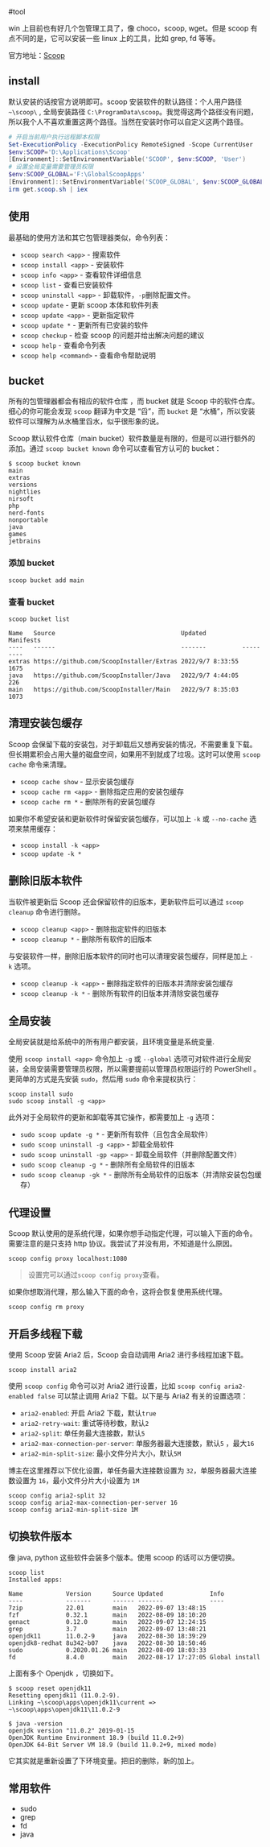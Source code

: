 #tool

win 上目前也有好几个包管理工具了，像 choco，scoop, wget。但是 scoop 有点不同的是，它可以安装一些 linux 上的工具，比如 grep, fd 等等。

官方地址：[Scoop](https://scoop.sh/)

## install

默认安装的话按官方说明即可。scoop 安装软件的默认路径：个人用户路径 `~\scoop\` , 全局安装路径 `C:\ProgramData\scoop`。我觉得这两个路径没有问题，所以我个人不喜欢重置这两个路径。当然在安装时你可以自定义这两个路径。

```powershell
# 开启当前用户执行远程脚本权限
Set-ExecutionPolicy -ExecutionPolicy RemoteSigned -Scope CurrentUser
$env:SCOOP='D:\Applications\Scoop'
[Environment]::SetEnvironmentVariable('SCOOP', $env:SCOOP, 'User')
# 设置全局变量需要管理员权限
$env:SCOOP_GLOBAL='F:\GlobalScoopApps'
[Environment]::SetEnvironmentVariable('SCOOP_GLOBAL', $env:SCOOP_GLOBAL, 'Machine')
irm get.scoop.sh | iex
```

## 使用

最基础的使用方法和其它包管理器类似，命令列表：

- `scoop search <app>` - 搜索软件
- `scoop install <app>` - 安装软件
- `scoop info <app>` - 查看软件详细信息
- `scoop list` - 查看已安装软件
- `scoop uninstall <app>` - 卸载软件，`-p`删除配置文件。
- `scoop update` - 更新 scoop 本体和软件列表
- `scoop update <app>` - 更新指定软件
- `scoop update *` - 更新所有已安装的软件
- `scoop checkup` - 检查 scoop 的问题并给出解决问题的建议
- `scoop help` - 查看命令列表
- `scoop help <command>` - 查看命令帮助说明

## bucket

所有的包管理器都会有相应的软件仓库 ，而 bucket 就是 Scoop 中的软件仓库。细心的你可能会发现 `scoop` 翻译为中文是 “舀”，而 `bucket` 是 “水桶”，所以安装软件可以理解为从水桶里舀水，似乎很形象的说。

Scoop 默认软件仓库（main bucket）软件数量是有限的，但是可以进行额外的添加。通过 `scoop bucket known` 命令可以查看官方认可的 bucket：

```shell
$ scoop bucket known
main
extras
versions
nightlies
nirsoft
php
nerd-fonts
nonportable
java
games
jetbrains
```

### 添加 bucket

```shell
scoop bucket add main
```

### 查看 bucket

```shell
scoop bucket list

Name   Source                                   Updated          Manifests
----   ------                                   -------          ---------
extras https://github.com/ScoopInstaller/Extras 2022/9/7 8:33:55      1675
java   https://github.com/ScoopInstaller/Java   2022/9/7 4:44:05       226
main   https://github.com/ScoopInstaller/Main   2022/9/7 8:35:03      1073
```

## 清理安装包缓存

Scoop 会保留下载的安装包，对于卸载后又想再安装的情况，不需要重复下载。但长期累积会占用大量的磁盘空间，如果用不到就成了垃圾。这时可以使用 `scoop cache` 命令来清理。

- `scoop cache show` - 显示安装包缓存
- `scoop cache rm <app>` - 删除指定应用的安装包缓存
- `scoop cache rm *` - 删除所有的安装包缓存

如果你不希望安装和更新软件时保留安装包缓存，可以加上 `-k` 或 `--no-cache` 选项来禁用缓存：

- `scoop install -k <app>`
- `scoop update -k *`

## 删除旧版本软件

当软件被更新后 Scoop 还会保留软件的旧版本，更新软件后可以通过 `scoop cleanup` 命令进行删除。

- `scoop cleanup <app>` - 删除指定软件的旧版本
- `scoop cleanup *` - 删除所有软件的旧版本

与安装软件一样，删除旧版本软件的同时也可以清理安装包缓存，同样是加上 `-k` 选项。

- `scoop cleanup -k <app>` - 删除指定软件的旧版本并清除安装包缓存
- `scoop cleanup -k *` - 删除所有软件的旧版本并清除安装包缓存

## 全局安装

全局安装就是给系统中的所有用户都安装，且环境变量是系统变量.

使用 `scoop install <app>` 命令加上 `-g` 或 `--global` 选项可对软件进行全局安装，全局安装需要管理员权限，所以需要提前以管理员权限运行的 Pow­er­Shell 。更简单的方式是先安装 `sudo`，然后用 `sudo` 命令来提权执行：

```none
scoop install sudo
sudo scoop install -g <app>
```

此外对于全局软件的更新和卸载等其它操作，都需要加上 `-g` 选项：

- `sudo scoop update -g *` - 更新所有软件（且包含全局软件）
- `sudo scoop uninstall -g <app>` - 卸载全局软件
- `sudo scoop uninstall -gp <app>` - 卸载全局软件（并删除配置文件）
- `sudo scoop cleanup -g *` - 删除所有全局软件的旧版本
- `sudo scoop cleanup -gk *` - 删除所有全局软件的旧版本（并清除安装包包缓存）

## 代理设置

Scoop 默认使用的是系统代理，如果你想手动指定代理，可以输入下面的命令。需要注意的是只支持 http 协议。我尝试了并没有用，不知道是什么原因。

```none
scoop config proxy localhost:1080
```

> 设置完可以通过`scoop config proxy`查看。

如果你想取消代理，那么输入下面的命令，这将会恢复使用系统代理。

```none
scoop config rm proxy
```

## 开启多线程下载

使用 Scoop 安装 Aria2 后，Scoop 会自动调用 Aria2 进行多线程加速下载。

```none
scoop install aria2
```

使用 `scoop config` 命令可以对 Aria2 进行设置，比如 `scoop config aria2-enabled false` 可以禁止调用 Aria2 下载。以下是与 Aria2 有关的设置选项：

- `aria2-enabled`: 开启 Aria2 下载，默认`true`
- `aria2-retry-wait`: 重试等待秒数，默认`2`
- `aria2-split`: 单任务最大连接数，默认`5`
- `aria2-max-connection-per-server`: 单服务器最大连接数，默认`5` ，最大`16`
- `aria2-min-split-size`: 最小文件分片大小，默认`5M`

博主在这里推荐以下优化设置，单任务最大连接数设置为 `32`，单服务器最大连接数设置为 `16`，最小文件分片大小设置为 `1M`

```none
scoop config aria2-split 32
scoop config aria2-max-connection-per-server 16
scoop config aria2-min-split-size 1M
```

## 切换软件版本

像 java, python 这些软件会装多个版本。使用 scoop 的话可以方便切换。

```shell
scoop list
Installed apps:

Name            Version      Source Updated             Info
----            -------      ------ -------             ----
7zip            22.01        main   2022-09-07 13:48:15
fzf             0.32.1       main   2022-08-09 18:10:20
genact          0.12.0       main   2022-09-07 12:24:15
grep            3.7          main   2022-09-07 13:48:21
openjdk11       11.0.2-9     java   2022-08-30 18:39:29
openjdk8-redhat 8u342-b07    java   2022-08-30 18:50:46
sudo            0.2020.01.26 main   2022-08-09 18:03:33
fd              8.4.0        main   2022-08-17 17:27:05 Global install
```

上面有多个 Openjdk ，切换如下。

```shell
$ scoop reset openjdk11
Resetting openjdk11 (11.0.2-9).
Linking ~\scoop\apps\openjdk11\current => ~\scoop\apps\openjdk11\11.0.2-9

$ java -version
openjdk version "11.0.2" 2019-01-15
OpenJDK Runtime Environment 18.9 (build 11.0.2+9)
OpenJDK 64-Bit Server VM 18.9 (build 11.0.2+9, mixed mode)
```

它其实就是重新设置了下环境变量。把旧的删除，新的加上。

## 常用软件

- sudo
- grep
- fd
- java

